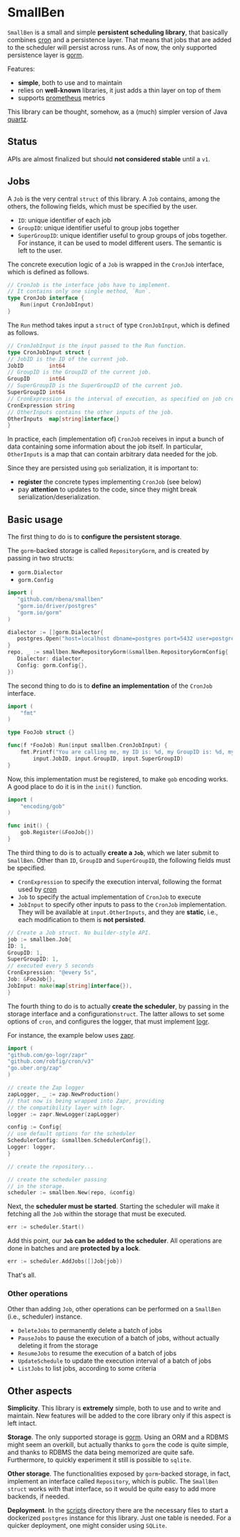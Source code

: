 # SmallBen

`SmallBen` is a small and simple **persistent scheduling library**, that basically
combines [cron](https://github.com/robfig/cron/v3) and a persistence layer. That means that jobs that are added to the
scheduler will persist across runs. As of now, the only supported persistence layer is [gorm](https://gorm.io/).

Features:

- **simple**, both to use and to maintain
- relies on **well-known** libraries, it just adds a thin layer on top of them
- supports [prometheus](https://prometheus.io/) metrics

This library can be thought, somehow, as a (much) simpler version of Java [quartz](http://www.quartz-scheduler.org/).

## Status

APIs are almost finalized but should **not considered stable** until a `v1`.

## Jobs

A `Job` is the very central `struct` of this library. A `Job` contains, among the others, the following fields, which
must be specified by the user.

- `ID`: unique identifier of each job
- `GroupID`: unique identifier useful to group jobs together
- `SuperGroupID`: unique identifier useful to group groups of jobs together. For instance, it can be used to model
  different users. The semantic is left to the user.

The concrete execution logic of a `Job` is wrapped in the `CronJob` interface, which is defined as follows.

```go
// CronJob is the interface jobs have to implement.
// It contains only one single method, `Run`.
type CronJob interface {
	Run(input CronJobInput)
}
```

The `Run` method takes input a `struct` of type `CronJobInput`, which is defined as follows.

```go
// CronJobInput is the input passed to the Run function.
type CronJobInput struct {
// JobID is the ID of the current job.
JobID        int64
// GroupID is the GroupID of the current job.
GroupID      int64
// SuperGroupID is the SuperGroupID of the current job.
SuperGroupID int64
// CronExpression is the interval of execution, as specified on job creation.
CronExpression string
// OtherInputs contains the other inputs of the job.
OtherInputs  map[string]interface{}
}
```

In practice, each (implementation of) `CronJob` receives in input a bunch of data containing some information about the
job itself. In particular, `OtherInputs` is a map that can contain arbitrary data needed for the job.

Since they are persisted using `gob` serialization, it is important to:

- **register** the concrete types implementing `CronJob` (see below)
- pay **attention** to updates to the code, since they might break serialization/deserialization.

 ## Basic usage
 
 The first thing to do is to **configure the persistent storage**. 
 
 The `gorm`-backed storage is called `RepositoryGorm`, and is created by passing in two structs:
 
 - `gorm.Dialector`
 - `gorm.Config`
 
 ```go
import (
    "github.com/nbena/smallben"
	"gorm.io/driver/postgres"
	"gorm.io/gorm"    
)

dialector := []gorm.Dialector{
    postgres.Open("host=localhost dbname=postgres port=5432 user=postgres password=postgres")
}
repo, _ := smallben.NewRepositoryGorm(&smallben.RepositoryGormConfig{
    Dialector: dialector,
    Config: gorm.Config{},
})
```

The second thing to do is to **define an implementation** of the `CronJob` interface.

```go
import (
    "fmt"
)

type FooJob struct {}

func(f *FooJob) Run(input smallben.CronJobInput) {
    fmt.Printf("You are calling me, my ID is: %d, my GroupID is: %d, my SuperGroupID is: %d\n",
        input.JobID, input.GroupID, input.SuperGroupID)
}
```

Now, this implementation must be registered, to make `gob` encoding works. A good place to do it is in the `init()`
function.

```go
import (
    "encoding/gob"
)

func init() {
    gob.Register(&FooJob{})
}
```

The third thing to do is to actually **create a `Job`**, which we later submit to `SmallBen`. Other than `ID`, `GroupID`
and `SuperGroupID`, the following fields must be specified.

- `CronExpression` to specify the execution interval, following the format used by [cron](https://github.com/robfig/cron/v3)
- `Job` to specify the actual implementation of `CronJob` to execute
- `JobInput` to specify other inputs to pass to the `CronJob` implementation. They will be available at `input.OtherInputs`, and they are **static**, i.e., each modification to them is **not persisted**. 

```go
// Create a Job struct. No builder-style API.
job := smallben.Job{
ID: 1,
GroupID: 1,
SuperGroupID: 1,
// executed every 5 seconds
CronExpression: "@every 5s",
Job: &FooJob{},
JobInput: make(map[string]interface{}),
}
```

The fourth thing to do is to actually **create the scheduler**, by passing in the storage interface and a
configuration`struct`. The latter allows to set some options of `cron`, and configures the logger, that must
implement [logr](https://github.com/go-logr/logr).

For instance, the example below uses [zapr](https://github.com/go-logr/zapr).

```go
import (
"github.com/go-logr/zapr"
"github.com/robfig/cron/v3"
"go.uber.org/zap"
)

// create the Zap logger
zapLogger, _ := zap.NewProduction()
// that now is being wrapped into Zapr, providing
// the compatibility layer with logr.
logger := zapr.NewLogger(zapLogger)

config := Config{
// use default options for the scheduler
SchedulerConfig: &smallben.SchedulerConfig{},
Logger: logger,
}

// create the repository...

// create the scheduler passing
// in the storage.
scheduler := smallben.New(repo, &config)
```

Next, the **scheduler must be started**. Starting the scheduler will make it fetching all the `Job` within the storage that must be executed.

```go
err := scheduler.Start()
```

Add this point, our **`Job` can be added to the scheduler**. All operations are done in batches and are **protected by a lock**.

```go
err := scheduler.AddJobs([]Job{job})
```

That's all.

### Other operations

Other than adding `Job`, other operations can be performed on a `SmallBen` (i.e., scheduler) instance.

- `DeleteJobs` to permanently delete a batch of jobs
- `PauseJobs` to pause the execution of a batch of jobs, without actually deleting it from the storage
- `ResumeJobs` to resume the execution of a batch of jobs
- `UpdateSchedule` to update the execution interval of a batch of jobs
- `ListJobs` to list jobs, according to some criteria

## Other aspects

**Simplicity**. This library is **extremely** simple, both to use and to write and maintain. New features will be added to the core library only if this aspect is left intact.

**Storage**. The only supported storage is [gorm](https://gorm.io). Using an ORM and a RDBMS might seem an overkill, but actually thanks to `gorm` the code is quite simple, and thanks to RDBMS the data being memorized are quite safe. Furthermore, to quickly experiment it still is possible to `sqlite`.

**Other storage**. The functionalities exposed by `gorm`-backed storage, in fact, implement an interface called `Repository`, which is public. The `SmallBen` `struct` works with that interface, so it would be quite easy to add more backends, if needed.

**Deployment**. In the [scripts](scripts) directory there are the necessary files to start a dockerized `postgres` instance for this library. Just one table is needed. For a quicker deployment, one might consider using `SQLite`.
